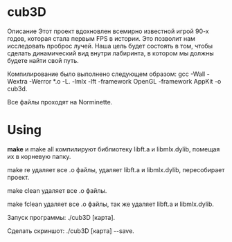 # cub3D
Описание
Этот проект вдохновлен всемирно известной игрой 90-х годов, которая стала первым FPS в истории. Это позволит нам исследовать проброс лучей. Наша цель будет состоять в том, чтобы сделать динамический вид внутри лабиринта, в котором мы должны будете найти свой путь.

Компилирование было выполнено следующем образом: gcc -Wall -Wextra -Werror *.o -L. -lmlx -lft -framework OpenGL -framework AppKit -o cub3d.

Все файлы проходят на Norminette.

# Using

**make** и make all компилируют библиотеку libft.a и libmlx.dylib, помещая их в корневую папку.

make re удаляет все .o файлы, удаляет libft.a и libmlx.dylib, пересобирает проект.

make clean удаляет все .o файлы.

make fclean удаляет все .o файлы, так же удаляет libft.a и libmlx.dylib.

Запуск программы: ./cub3D [карта].

Сделать скриншот: ./cub3D [карта] --save.

